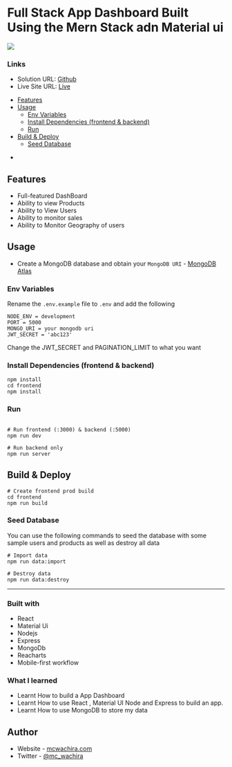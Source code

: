 # Full Stack App Dashboard  Built Using the Mern Stack adn Material ui 




![](./mern-admin-dashboard.gif)

### Links

- Solution URL: [Github](https://github.com/mcwachira/mern-dashboard-application)
- Live Site URL: [Live](https://admin-dashboard-frontend-ye6f.onrender.com/)
<!-- toc -->

- [Features](#features)
- [Usage](#usage)
    - [Env Variables](#env-variables)
    - [Install Dependencies (frontend & backend)](#install-dependencies-frontend--backend)
    - [Run](#run)
- [Build & Deploy](#build--deploy)
    - [Seed Database](#seed-database)

*

<!-- tocstop -->

## Features

- Full-featured DashBoard
- Ability to view Products
- Ability to View Users
- Ability to monitor sales
- Ability to Monitor Geography of users


## Usage

- Create a MongoDB database and obtain your `MongoDB URI` - [MongoDB Atlas](https://www.mongodb.com/cloud/atlas/register)

### Env Variables

Rename the `.env.example` file to `.env` and add the following

```
NODE_ENV = development
PORT = 5000
MONGO_URI = your mongodb uri
JWT_SECRET = 'abc123'

```

Change the JWT_SECRET and PAGINATION_LIMIT to what you want

### Install Dependencies (frontend & backend)

```
npm install
cd frontend
npm install
```

### Run

```

# Run frontend (:3000) & backend (:5000)
npm run dev

# Run backend only
npm run server
```

## Build & Deploy

```
# Create frontend prod build
cd frontend
npm run build
```

### Seed Database

You can use the following commands to seed the database with some sample users and products as well as destroy all data

```
# Import data
npm run data:import

# Destroy data
npm run data:destroy
```
---


### Built with

- React
- Material Ui
- Nodejs
- Express
- MongoDb
- Reacharts
- Mobile-first workflow

### What I learned

- Learnt How to build a App Dashboard
- Learnt How to use React , Material UI Node and Express to build an app.
- Learnt How to use MongoDB to store my data


## Author

- Website - [mcwachira.com](https://mcwachira.com)
- Twitter - [@mc_wachira](https:https://twitter.com/mc_wachira)
